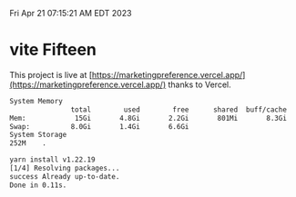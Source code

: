 Fri Apr 21 07:15:21 AM EDT 2023

# vite Fifteen


This project is live at [https://marketingpreference.vercel.app/](https://marketingpreference.vercel.app/) thanks to Vercel.

```bash
System Memory
               total        used        free      shared  buff/cache   available
Mem:            15Gi       4.8Gi       2.2Gi       801Mi       8.3Gi       9.4Gi
Swap:          8.0Gi       1.4Gi       6.6Gi
System Storage
252M	.
```
```bash
yarn install v1.22.19
[1/4] Resolving packages...
success Already up-to-date.
Done in 0.11s.
```
